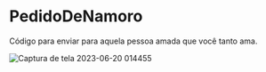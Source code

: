 # PedidoDeNamoro
Código para enviar para aquela pessoa amada que você tanto ama.


![Captura de tela 2023-06-20 014455](https://github.com/IagoCappeletti/PedidoDeNamoro/assets/113685735/4ca37c73-a975-48a5-bf7e-4d564dbb3d44)
